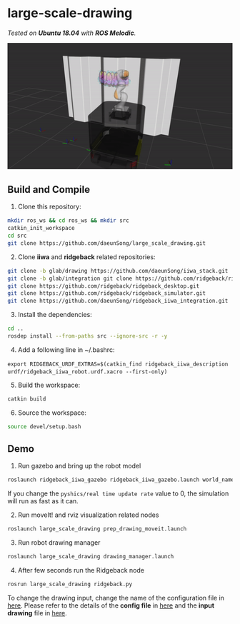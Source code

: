 # large-scale-drawing

*Tested on **Ubuntu 18.04** with **ROS Melodic**.*

<img src="./doc/img/demo.gif" width="600">

## Build and Compile

1. Clone this repository:
```sh
mkdir ros_ws && cd ros_ws && mkdir src
catkin_init_workspace
cd src
git clone https://github.com/daeunSong/large_scale_drawing.git
```

2. Clone **iiwa** and **ridgeback** related repositories:
```sh
git clone -b glab/drawing https://github.com/daeunSong/iiwa_stack.git
git clone -b glab/integration git clone https://github.com/ridgeback/ridgeback.git
git clone https://github.com/ridgeback/ridgeback_desktop.git
git clone https://github.com/ridgeback/ridgeback_simulator.git
git clone https://github.com/daeunSong/ridgeback_iiwa_integration.git
```

3. Install the dependencies:
```sh
cd ..
rosdep install --from-paths src --ignore-src -r -y
```

4. Add a following line in ~/.bashrc:

`export RIDGEBACK_URDF_EXTRAS=$(catkin_find ridgeback_iiwa_description urdf/ridgeback_iiwa_robot.urdf.xacro --first-only)`


5. Build the workspace:
```sh
catkin build
```

6. Source the workspace:
```sh
source devel/setup.bash
```

## Demo

1. Run gazebo and bring up the robot model
```sh
roslaunch ridgeback_iiwa_gazebo ridgeback_iiwa_gazebo.launch world_name:=empty
```
If you change the `pyshics/real time update rate` value to 0, the simulation will run as fast as it can.


2. Run moveIt! and rviz visualization related nodes
```sh
roslaunch large_scale_drawing prep_drawing_moveit.launch
```

3. Run robot drawing manager
```sh
roslaunch large_scale_drawing drawing_manager.launch
```

4. After few seconds run the Ridgeback node
```sh
rosrun large_scale_drawing ridgeback.py
```

To change the drawing input, change the name of the configuration file in [here](https://github.com/daeunSong/large_scale_drawing/blob/31b85f34acbd624ab041da2da8223dcf6439c6a2/iiwa/launch/prep_drawing_moveit.launch#L8). Please refer to the details of the **config file** in [here](https://github.com/daeunSong/large_scale_drawing/tree/debug/data/config) and the **input drawing** file in [here](https://github.com/daeunSong/large_scale_drawing/tree/debug/data/input).

